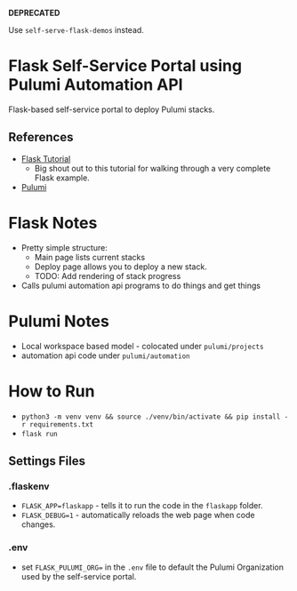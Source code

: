 **DEPRECATED**

Use `self-serve-flask-demos` instead.

# Flask Self-Service Portal using Pulumi Automation API
Flask-based self-service portal to deploy Pulumi stacks.

## References
* [Flask Tutorial](https://blog.miguelgrinberg.com/post/the-flask-mega-tutorial-part-i-hello-world)
  * Big shout out to this tutorial for walking through a very complete Flask example.
* [Pulumi](https://pulumi.com)

# Flask Notes
* Pretty simple structure:
  * Main page lists current stacks
  * Deploy page allows you to deploy a new stack.
  * TODO: Add rendering of stack progress
* Calls pulumi automation api programs to do things and get things

# Pulumi Notes
* Local workspace based model - colocated under `pulumi/projects`
* automation api code under `pulumi/automation`

# How to Run
* `python3 -m venv venv && source ./venv/bin/activate && pip install -r requirements.txt`
* `flask run`

## Settings Files
### .flaskenv  
* `FLASK_APP=flaskapp` - tells it to run the code in the `flaskapp` folder.
* `FLASK_DEBUG=1` - automatically reloads the web page when code changes.

### .env
* set `FLASK_PULUMI_ORG=` in the `.env` file to default the Pulumi Organization used by the self-service portal.